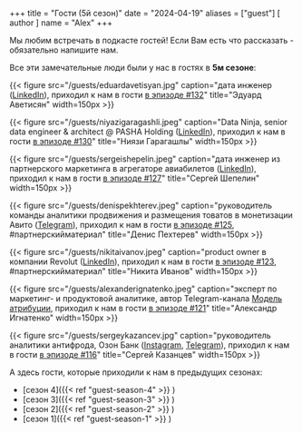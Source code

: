 +++
title = "Гости (5й сезон)"
date = "2024-04-19"
aliases = ["guest"]
[ author ]
  name = "Alex"
+++

Мы любим встречать в подкасте гостей! Если Вам есть что рассказать - обязательно напишите нам.

Все эти замечательные люди были у нас в гостях в **5м сезоне**:

{{< figure src="/guests/eduardavetisyan.jpg" caption="дата инженер ([LinkedIn](https://www.linkedin.com/in/eavetisyan/)), приходил к нам в гости [в эпизоде #132]()" title="Эдуард Аветисян" width=150px >}}

{{< figure src="/guests/niyazigaragashli.jpeg" caption="Data Ninja, senior data engineer & architect @ PASHA Holding ([LinkedIn](https://www.linkedin.com/in/ngaragashli/)), приходил к нам в гости [в эпизоде #130]()" title="Ниязи Гарагашлы" width=150px >}}

{{< figure src="/guests/sergeishepelin.jpeg" caption="дата инженер из партнерского маркетинга в агрегаторе авиабилетов ([LinkedIn](https://www.linkedin.com/in/sergey-shepelin-14933a297)), приходил к нам в гости [в эпизоде #127](https://youtu.be/NqL5D6kuNqE)" title="Сергей Шепелин" width=150px >}}

{{< figure src="/guests/denispekhterev.jpeg" caption="руководитель команды аналитики продвижения и размещения товатов в монетизации Авито ([Telegram](http://t.me/mr_pekhterev)), приходил к нам в гости [в эпизоде #125](https://youtu.be/yKkeBCOneZE), #партнерскийматериал" title="Денис Пехтерев" width=150px >}}

{{< figure src="/guests/nikitaivanov.jpeg" caption="product owner в компании Revolut ([LinkedIn](https://www.linkedin.com/in/nikivanov93/)), приходил к нам в гости [в эпизоде #123](https://youtu.be/Qo1M-n0AOgQ), #партнерскийматериал" title="Никита Иванов" width=150px >}}

{{< figure src="/guests/alexanderignatenko.jpeg" caption="эксперт по маркетинг- и продуктовой аналитике, автор Telegram-канала [Модель атрибуции](https://t.me/marketing_analysis), приходил к нам в гости [в эпизоде #121](https://youtu.be/EI-cc0dYE08)" title="Александр Игнатенко" width=150px >}}

{{< figure src="/guests/sergeykazancev.jpg" caption="руководитель аналитики антифрода, Озон Банк (⁠⁠[Instagram](https://instagram.com/kazser)⁠, [⁠Telegram](https://t.me/kazancevs)), приходил к нам в гости [в эпизоде #116](https://youtu.be/6FTC8YNHqgw)" title="Сергей Казанцев" width=150px >}}

А здесь гости, которые приходили к нам в предыдущих сезонах:
 - [сезон 4]({{< ref "guest-season-4" >}} )
 - [сезон 3]({{< ref "guest-season-3" >}} )
 - [сезон 2]({{< ref "guest-season-2" >}} )
 - [сезон 1]({{< ref "guest-season-1" >}} )
